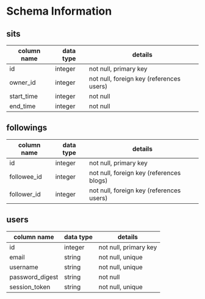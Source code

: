 # Schema Information

## sits
column name | data type | details
------------|-----------|-----------------------
id          | integer   | not null, primary key
owner_id    | integer   | not null, foreign key (references users)
start_time  | integer   | not null
end_time    | integer   | not null

## followings
column name | data type | details
------------|-----------|-----------------------
id          | integer   | not null, primary key
followee_id | integer   | not null, foreign key (references blogs)
follower_id | integer   | not null, foreign key (references users)

## users
column name     | data type | details
----------------|-----------|-----------------------
id              | integer   | not null, primary key
email           | string    | not null, unique
username        | string    | not null, unique
password_digest | string    | not null
session_token   | string    | not null, unique
